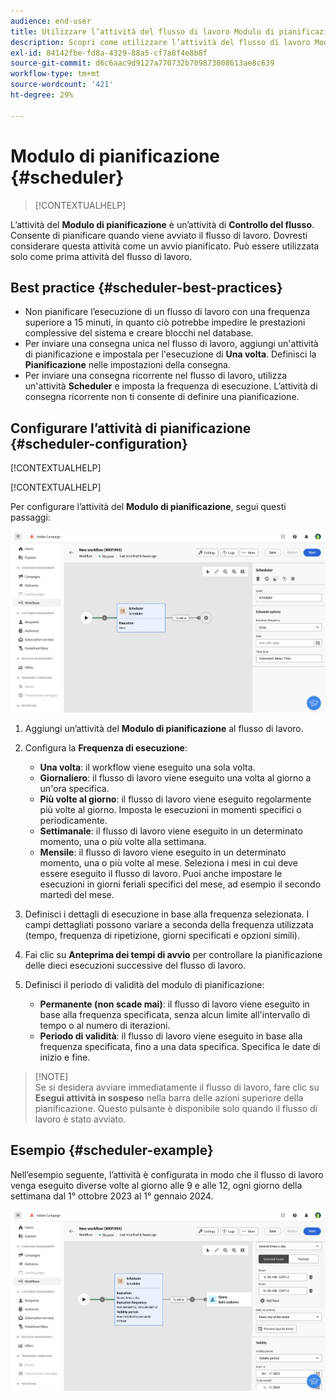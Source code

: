 ```yaml
---
audience: end-user
title: Utilizzare l’attività del flusso di lavoro Modulo di pianificazione
description: Scopri come utilizzare l’attività del flusso di lavoro Modulo di pianificazione
exl-id: 84142fbe-fd8a-4329-88a5-cf7a8f4e8b8f
source-git-commit: d6c6aac9d9127a770732b709873008613ae8c639
workflow-type: tm+mt
source-wordcount: '421'
ht-degree: 29%

---
```


# Modulo di pianificazione {#scheduler}

>[!CONTEXTUALHELP]
>
L’attività del **Modulo di pianificazione** è un’attività di **Controllo del flusso**. Consente di pianificare quando viene avviato il flusso di lavoro. Dovresti considerare questa attività come un avvio pianificato. Può essere utilizzata solo come prima attività del flusso di lavoro.

## Best practice {#scheduler-best-practices}

* Non pianificare l’esecuzione di un flusso di lavoro con una frequenza superiore a 15 minuti, in quanto ciò potrebbe impedire le prestazioni complessive del sistema e creare blocchi nel database.
* Per inviare una consegna unica nel flusso di lavoro, aggiungi un&#39;attività di pianificazione e impostala per l&#39;esecuzione di **Una volta**. Definisci la **Pianificazione** nelle impostazioni della consegna.
* Per inviare una consegna ricorrente nel flusso di lavoro, utilizza un&#39;attività **Scheduler** e imposta la frequenza di esecuzione. L’attività di consegna ricorrente non ti consente di definire una pianificazione.

## Configurare l’attività di pianificazione {#scheduler-configuration}

[!CONTEXTUALHELP]

[!CONTEXTUALHELP]

Per configurare l’attività del **Modulo di pianificazione**, segui questi passaggi:

![Interfaccia di configurazione attività modulo di pianificazione](../assets/workflow-scheduler.png)

1. Aggiungi un’attività del **Modulo di pianificazione** al flusso di lavoro.

1. Configura la **Frequenza di esecuzione**:

   * **Una volta**: il workflow viene eseguito una sola volta.
   * **Giornaliero**: il flusso di lavoro viene eseguito una volta al giorno a un&#39;ora specifica.
   * **Più volte al giorno**: il flusso di lavoro viene eseguito regolarmente più volte al giorno. Imposta le esecuzioni in momenti specifici o periodicamente.
   * **Settimanale**: il flusso di lavoro viene eseguito in un determinato momento, una o più volte alla settimana.
   * **Mensile**: il flusso di lavoro viene eseguito in un determinato momento, una o più volte al mese. Seleziona i mesi in cui deve essere eseguito il flusso di lavoro. Puoi anche impostare le esecuzioni in giorni feriali specifici del mese, ad esempio il secondo martedì del mese.

1. Definisci i dettagli di esecuzione in base alla frequenza selezionata. I campi dettagliati possono variare a seconda della frequenza utilizzata (tempo, frequenza di ripetizione, giorni specificati e opzioni simili).

1. Fai clic su **Anteprima dei tempi di avvio** per controllare la pianificazione delle dieci esecuzioni successive del flusso di lavoro.

1. Definisci il periodo di validità del modulo di pianificazione:

   * **Permanente (non scade mai)**: il flusso di lavoro viene eseguito in base alla frequenza specificata, senza alcun limite all&#39;intervallo di tempo o al numero di iterazioni.
   * **Periodo di validità**: il flusso di lavoro viene eseguito in base alla frequenza specificata, fino a una data specifica. Specifica le date di inizio e fine.

>[!NOTE]\
Se si desidera avviare immediatamente il flusso di lavoro, fare clic su **Esegui attività in sospeso** nella barra delle azioni superiore della pianificazione. Questo pulsante è disponibile solo quando il flusso di lavoro è stato avviato.

## Esempio {#scheduler-example}

Nell’esempio seguente, l’attività è configurata in modo che il flusso di lavoro venga eseguito diverse volte al giorno alle 9 e alle 12, ogni giorno della settimana dal 1° ottobre 2023 al 1° gennaio 2024.

![Configurazione esempio attività modulo di pianificazione](../assets/workflow-scheduler2.png)